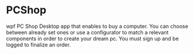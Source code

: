 # PCShop
wpf PC Shop
Desktop app that enables to buy a computer. 
You can choose between already set ones or use a configurator
to match a relevant components in order to create your dream pc.
You must sign up and be logged to finalize an order.
